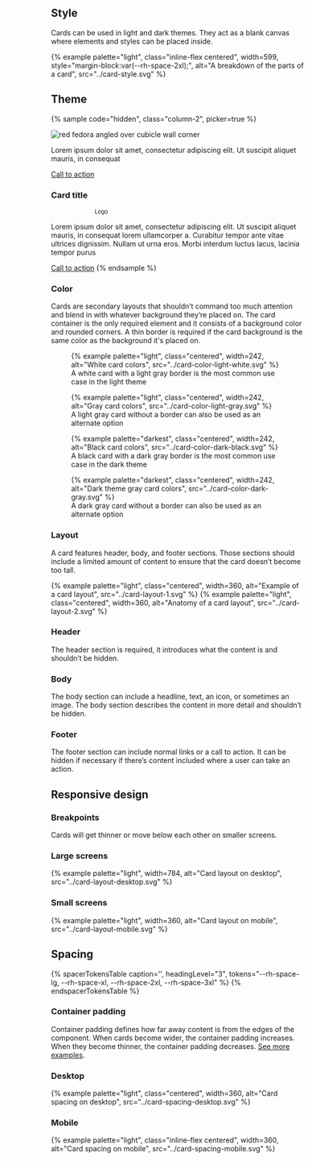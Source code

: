 <link rel="stylesheet" href="../custom-variants.css">

## Style
  Cards can be used in light and dark themes. They act as a blank canvas where
  elements and styles can be placed inside.

  {% example palette="light",
             class="inline-flex centered",
             width=599,
             style="margin-block:var(--rh-space-2xl);",
             alt="A breakdown of the parts of a card",
             src="../card-style.svg" %}


## Theme

{% sample code="hidden", class="column-2", picker=true %}

  <rh-card class="full">
    <img slot="header"
         id="fedora"
         alt="red fedora angled over cubicle wall corner"
         src="../fedora.jpg">
    <svg xmlns="http://www.w3.org/2000/svg"
         slot="header"
         viewBox="0 0 64 64"
         style="
            position: absolute;
            inset: 90px 138px;
            width: 64px;
         ">
      <circle cx="32" cy="32" r="32" fill="#fff" opacity="0.25"/>
      <path d="M44,32,24,42V22Z" fill="#fff"/>
    </svg>
    <p>Lorem ipsum dolor sit amet, consectetur adipiscing elit. Ut suscipit aliquet mauris, in consequat</p>
    <rh-cta slot="footer" variant="secondary">
      <a href="#">Call to action</a>
    </rh-cta>
  </rh-card>

  <rh-card class="bar">
    <pf-icon slot="header" set="fas" icon="square" size="lg"></pf-icon>
    <h3 slot="header">Card title</h3>
    <div style="
        background: var(--rh-color-surface-lighter);
        height: var(--rh-length-4xl);
        width: 200px;
        display: grid;
        place-content: center;
        font-size: 80%;
    ">Logo</div>
    <p>Lorem ipsum dolor sit amet, consectetur adipiscing elit. Ut suscipit aliquet mauris, in consequat lorem ullamcorper a. Curabitur tempor ante vitae ultrices dignissim. Nullam ut urna eros. Morbi interdum luctus lacus, lacinia tempor purus</p>
    <rh-cta slot="footer">
      <a href="#">Call to action</a>
    </rh-cta>
  </rh-card>
{% endsample %}

### Color
  Cards are secondary layouts that shouldn’t command too much attention and
  blend in with whatever background they’re placed on. The card container is the
  only required element and it consists of a background color and rounded
  corners. A thin border is required if the card background is the same color as
  the background it's placed on.

  <div class="multi-column--min-400-wide margin-top--4">
    <figure>
      {% example palette="light",
                 class="centered",
                 width=242,
                 alt="White card colors",
                 src="../card-color-light-white.svg" %}
      <figcaption class="footnote">
        A white card with a light gray border is the most common use case in the
        light theme
      </figcaption>
    </figure>
    <figure>
      {% example palette="light",
                 class="centered",
                 width=242,
                 alt="Gray card colors",
                 src="../card-color-light-gray.svg" %}
      <figcaption class="footnote">
        A light gray card without a border can also be used as an alternate
        option
      </figcaption>
    </figure>
    <figure>
      {% example palette="darkest",
                 class="centered",
                 width=242,
                 alt="Black card colors",
                 src="../card-color-dark-black.svg" %}
      <figcaption class="footnote">
        A black card with a dark gray border is the most common use case in the
        dark theme
      </figcaption>
    </figure>
    <figure>
      {% example palette="darkest",
                 class="centered",
                 width=242,
                 alt="Dark theme gray card colors",
                 src="../card-color-dark-gray.svg" %}
     <figcaption class="footnote">
       A dark gray card without a border can also be used as an alternate option
     </figcaption>
    </figure>
  </div>

### Layout
  A card features header, body, and footer sections. Those sections should
  include a limited amount of content to ensure that the card doesn’t become too
  tall.

  <div class="multi-column--min-400-wide">
    {% example palette="light",
               class="centered",
               width=360,
               alt="Example of a card layout",
               src="../card-layout-1.svg" %}
    {% example palette="light",
               class="centered",
               width=360,
               alt="Anatomy of a card layout",
               src="../card-layout-2.svg" %}
  </div>

### Header
  The header section is required, it introduces what the content is and
  shouldn’t be hidden.

### Body
  The body section can include a headline, text, an icon, or sometimes an image.
  The body section describes the content in more detail and shouldn’t be hidden.

### Footer
  The footer section can include normal links or a call to action. It can be
  hidden if necessary if there’s content included where a user can take an
  action.


## Responsive design

### Breakpoints
  Cards will get thinner or move below each other on smaller screens.

### Large screens
  {% example
      palette="light",
      width=784,
      alt="Card layout on desktop",
      src="../card-layout-desktop.svg"
  %}

### Small screens
  {% example
      palette="light",
      width=360,
      alt="Card layout on mobile",
      src="../card-layout-mobile.svg"
  %}


## Spacing

{% spacerTokensTable
   caption='',
   headingLevel="3",
   tokens="--rh-space-lg, --rh-space-xl, --rh-space-2xl, --rh-space-3xl" %}
{% endspacerTokensTable %}

### Container padding
  Container padding defines how far away content is from the edges of the
  component. When cards become wider, the container padding increases. When they
  become thinner, the container padding decreases. <a
  href="https://xd.adobe.com/view/a337ad48-4c5a-4e75-aec1-cc0cfe52098d-f664/">See more examples</a>.

### Desktop
  {% example palette="light",
             class="centered",
             width=360,
             alt="Card spacing on desktop",
             src="../card-spacing-desktop.svg" %}

### Mobile
  {% example palette="light",
             class="inline-flex centered",
             width=360,
             alt="Card spacing on mobile",
             src="../card-spacing-mobile.svg" %}
